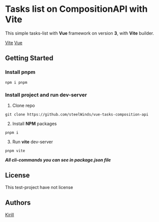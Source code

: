 # Tasks list on CompositionAPI with Vite

This simple tasks-list with **Vue** framework on version **3**, with **Vite** builder.

[Vite](https://vitejs.dev/)
[Vue](https://v3.ru.vuejs.org/)

## Getting Started

### Install pnpm

```
npm i pnpm
```

### Install project and run dev-server

1. Clone repo

```
git clone https://github.com/steelWinds/vue-tasks-composition-api
```

2. Install **NPM** packages

```
pnpm i
```

3. Run **vite** dev-server

```
pnpm vite
```

***All cli-commands you can see in package.json file***

## License 

This test-project have not license

## Authors

[Kirill](https://github.com/steelWinds)
